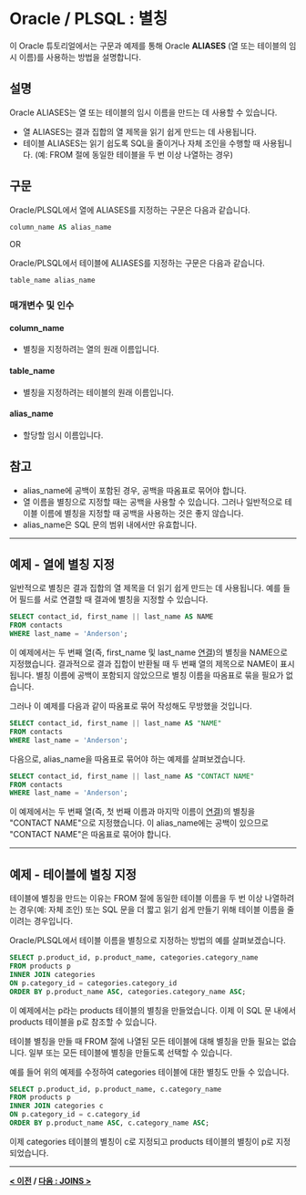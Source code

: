 # Oracle / PLSQL : 별칭

이 Oracle 튜토리얼에서는 구문과 예제를 통해 Oracle **ALIASES** (열 또는 테이블의 임시 이름)를 사용하는 방법을 설명합니다.

## 설명
Oracle ALIASES는 열 또는 테이블의 임시 이름을 만드는 데 사용할 수 있습니다.

- 열 ALIASES는 결과 집합의 열 제목을 읽기 쉽게 만드는 데 사용됩니다.
- 테이블 ALIASES는 읽기 쉽도록 SQL을 줄이거나 자체 조인을 수행할 때 사용됩니다. (예: FROM 절에 동일한 테이블을 두 번 이상 나열하는 경우)

## 구문
Oracle/PLSQL에서 열에 ALIASES를 지정하는 구문은 다음과 같습니다.
```SQL
column_name AS alias_name
```
OR

Oracle/PLSQL에서 테이블에 ALIASES를 지정하는 구문은 다음과 같습니다.
```SQL
table_name alias_name
```
### 매개변수 및 인수
#### **column_name**
- 별칭을 지정하려는 열의 원래 이름입니다.
#### **table_name**
- 별칭을 지정하려는 테이블의 원래 이름입니다.
#### **alias_name**
- 할당할 임시 이름입니다.

## 참고
- alias_name에 공백이 포함된 경우, 공백을 따옴표로 묶어야 합니다.
- 열 이름을 별칭으로 지정할 때는 공백을 사용할 수 있습니다. 그러나 일반적으로 테이블 이름에 별칭을 지정할 때 공백을 사용하는 것은 좋지 않습니다.
- alias_name은 SQL 문의 범위 내에서만 유효합니다.

---
## 예제 - 열에 별칭 지정
일반적으로 별칭은 결과 집합의 열 제목을 더 읽기 쉽게 만드는 데 사용됩니다. 예를 들어 필드를 서로 연결할 때 결과에 별칭을 지정할 수 있습니다.
```SQL
SELECT contact_id, first_name || last_name AS NAME
FROM contacts
WHERE last_name = 'Anderson';
```
이 예제에서는 두 번째 열(즉, first_name 및 last_name [연결](CONCAT2.md))의 별칭을 NAME으로 지정했습니다. 결과적으로 결과 집합이 반환될 때 두 번째 열의 제목으로 NAME이 표시됩니다. 별칭 이름에 공백이 포함되지 않았으므로 별칭 이름을 따옴표로 묶을 필요가 없습니다.

그러나 이 예제를 다음과 같이 따옴표로 묶어 작성해도 무방했을 것입니다.
```SQL
SELECT contact_id, first_name || last_name AS "NAME"
FROM contacts
WHERE last_name = 'Anderson';
```
다음으로, alias_name을 따옴표로 묶어야 하는 예제를 살펴보겠습니다.
```SQL
SELECT contact_id, first_name || last_name AS "CONTACT NAME"
FROM contacts
WHERE last_name = 'Anderson';
```
이 예제에서는 두 번째 열(즉, 첫 번째 이름과 마지막 이름이 [연결](CONCAT2.md))의 별칭을 "CONTACT NAME"으로 지정했습니다. 이 alias_name에는 공백이 있으므로 "CONTACT NAME"은 따옴표로 묶어야 합니다.

---
## 예제 - 테이블에 별칭 지정
테이블에 별칭을 만드는 이유는 FROM 절에 동일한 테이블 이름을 두 번 이상 나열하려는 경우(예: 자체 조인) 또는 SQL 문을 더 짧고 읽기 쉽게 만들기 위해 테이블 이름을 줄이려는 경우입니다.

Oracle/PLSQL에서 테이블 이름을 별칭으로 지정하는 방법의 예를 살펴보겠습니다.
```SQL
SELECT p.product_id, p.product_name, categories.category_name
FROM products p
INNER JOIN categories
ON p.category_id = categories.category_id
ORDER BY p.product_name ASC, categories.category_name ASC;
```
이 예제에서는 p라는 products 테이블의 별칭을 만들었습니다. 이제 이 SQL 문 내에서 products 테이블을 p로 참조할 수 있습니다.

테이블 별칭을 만들 때 FROM 절에 나열된 모든 테이블에 대해 별칭을 만들 필요는 없습니다. 일부 또는 모든 테이블에 별칭을 만들도록 선택할 수 있습니다.

예를 들어 위의 예제를 수정하여 categories 테이블에 대한 별칭도 만들 수 있습니다.
```SQL
SELECT p.product_id, p.product_name, c.category_name
FROM products p
INNER JOIN categories c
ON p.category_id = c.category_id
ORDER BY p.product_name ASC, c.category_name ASC;
```
이제 categories 테이블의 별칭이 c로 지정되고 products 테이블의 별칭이 p로 지정되었습니다.

---
**[< 이전](NOT.md) / [다음 : JOINS >](JOINS.md)**